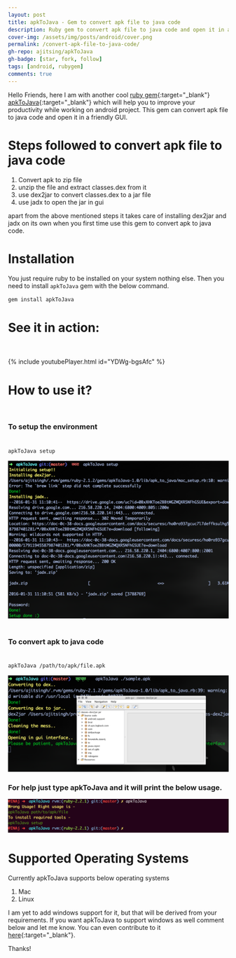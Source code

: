 ```yaml
---
layout: post
title: apkToJava - Gem to convert apk file to java code
description: Ruby gem to convert apk file to java code and open it in a gui. It will setup your environment and process the apk file to java code. Mac and Linux
cover-img: /assets/img/posts/android/cover.png
permalink: /convert-apk-file-to-java-code/
gh-repo: ajitsing/apkToJava
gh-badge: [star, fork, follow]
tags: [android, rubygem]
comments: true
---
```


Hello Friends, here I am with another cool [ruby gem](https://rubygems.org/gems/apkToJava){:target="_blank"} [apkToJava](https://github.com/ajitsing/apkToJava){:target="_blank"} which will help you to improve your productivity while working on android project. This gem can convert apk file to java code and open it in a friendly GUI.

# Steps followed to convert apk file to java code

1. Convert apk to zip file
2. unzip the file and extract classes.dex from it
3. use dex2jar to convert classes.dex to a jar file
4. use jadx to open the jar in gui

apart from the above mentioned steps it takes care of installing dex2jar and jadx on its own when you first time use this gem to convert apk to java code.

# Installation

You just require ruby to be installed on your system nothing else. Then you need to install ```apkToJava``` gem with the below command.

```bash
gem install apkToJava
```

# See it in action:<br><br>

{% include youtubePlayer.html id="YDWg-bgsAfc" %}
<br>

# How to use it?<br><br>

### To setup the environment<br><br>

```bash
apkToJava setup
```

![Crepe](/assets/img/posts/apk_to_java/apk_to_java_1.png)
<br><br>

### To convert apk to java code<br><br>

```bash
apkToJava /path/to/apk/file.apk
```

![Crepe](/assets/img/posts/apk_to_java/apk_to_java_2.png)

### For help just type apkToJava and it will print the below usage.

![Crepe](/assets/img/posts/apk_to_java/apk_to_java_3.png)

# Supported Operating Systems

Currently apkToJava supports below operating systems

1. Mac
2. Linux

I am yet to add windows support for it, but that will be derived from your requirements. If you want apkToJava to support windows as well comment below and let me know. You can even contribute to it [here](https://github.com/ajitsing/apkToJava){:target="_blank"}.

Thanks!